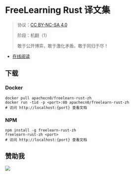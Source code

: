 <!--
    需要填充的占位符：
    
    README.md
    
        FreeLearning Rust 译文集：文档中文名
        {nameEn}：文档英文名
        {urlEn}：文档原始链接
        flrs：域名前缀
        飞龙：负责人名称
        wizardforcel：负责人 Github 用户名
        562826179：负责人 QQ
        freelearn-rust-zh：ApacheCN 的 Github 仓库名称
        freelearn-rust-zh：DockerHub 仓库名称
        freelearn-rust-zh：PYPI 包名称
        freelearn-rust-zh：NPM 包名称
    
    CNAME
    
        flrs：域名前缀

    index.html
    
        FreeLearning Rust 译文集：文档中文名
        #8B008B：显示颜色
        freelearn-rust-zh：ApacheCN 的 Github 仓库名称

    asset/docsify-flygon-footer.js
    
        freelearn-rust-zh：ApacheCN 的 Github 仓库名称
-->

# FreeLearning Rust 译文集

> 协议：[CC BY-NC-SA 4.0](http://creativecommons.org/licenses/by-nc-sa/4.0/)
> 
> 阶段：机翻（1）
> 
> 敢于公开博弈，敢于激化矛盾，敢于同归于尽！

* [在线阅读](https://flrs.flygon.net)

## 下载

### Docker

```
docker pull apachecn0/freelearn-rust-zh
docker run -tid -p <port>:80 apachecn0/freelearn-rust-zh
# 访问 http://localhost:{port} 查看文档
```

### NPM

```
npm install -g freelearn-rust-zh
freelearn-rust-zh <port>
# 访问 http://localhost:{port} 查看文档
```

## 赞助我

![](https://img-blog.csdnimg.cn/20200112005920729.png)
